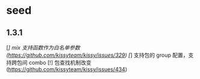 # seed

## 1.3.1

 [*] mix 支持函数作为白名单参数(https://github.com/kissyteam/kissy/issues/329)
 [*] 支持包的 group 配置，支持跨包间 combo
 [!] 包查找机制改变(https://github.com/kissyteam/kissy/issues/434)